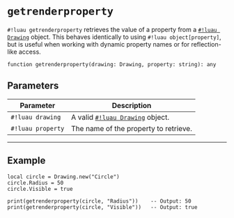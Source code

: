 # `getrenderproperty`

`#!luau getrenderproperty` retrieves the value of a property from a [`#!luau Drawing`](./README.md) object. This behaves identically to using `#!luau object[property]`, but is useful when working with dynamic property names or for reflection-like access.

```luau
function getrenderproperty(drawing: Drawing, property: string): any
```

## Parameters

| Parameter       | Description                                                  |
|------------------|--------------------------------------------------------------|
| `#!luau drawing`   | A valid [`#!luau Drawing`](./README.md) object.              |
| `#!luau property`  | The name of the property to retrieve.                        |

---

## Example

```luau title="Reading drawing properties" linenums="1"
local circle = Drawing.new("Circle")
circle.Radius = 50
circle.Visible = true

print(getrenderproperty(circle, "Radius"))    -- Output: 50
print(getrenderproperty(circle, "Visible"))   -- Output: true
```

